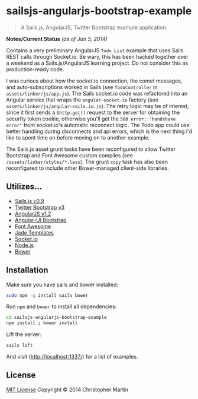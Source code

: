 # sailsjs-angularjs-bootstrap-example

> A Sails.js, AngularJS, Twitter Bootstrap example application.

**Notes/Current Status** *(as of Jan 5, 2014)*

Contains a very preliminary AngularJS `Todo List` example that uses Sails REST calls through Socket.io.
Be wary, this has been hacked together over a weekend as a Sails.js/AngularJS learning project.
Do not consider this as production-ready code.

I was curious about how the socket.io connection, the comet messages, and auto-subscriptions worked in Sails
(see `TodoController` in `assets/linker/js/app.js`).
The Sails socket.io code was refactored into an Angular service that wraps the `angular-socket-io` factory
(see `assets/linker/js/angular-sails.io.js`). The retry logic may be of interest, since it first sends a `$http.get()`
request to the server for obtaining the security token cookie, otherwise you'll get the `500 error: "handshake error"`
from socket.io's automatic reconnect logic. The Todo app could use better handling during disconnects and
api errors, which is the next thing I'd like to spent time on before moving on to another example.

The Sails.js asset grunt tasks have been reconfigured to allow Twitter Bootstrap and Font Awesome custom compiles
(see `/assets/linker/styles/*.less`).
The grunt `copy` task has also been reconfigured to include other Bower-managed client-side libraries.

## Utilizes...

- [Sails.js v0.9](http://sailsjs.org/)
- [Twitter Bootstrap v3](http://getbootstrap.com/)
- [AngularJS v1.2](http://angularjs.org/)
- [Angular-UI Bootstrap](http://angular-ui.github.io/bootstrap/)
- [Font Awesome](http://fontawesome.io/)
- [Jade Templates](http://jade-lang.com/)
- [Socket.io](http://socket.io/)
- [Node.js](http://nodejs.org/api/)
- [Bower](http://bower.io/)

## Installation

Make sure you have sails and bower installed:
```sh
sudo npm -g install sails bower
```

Run `npm` and `bower` to install all dependencies:
```sh
cd sailsjs-angularjs-bootstrap-example
npm install ; bower install
```

Lift the server:
```sh
sails lift
```

And visit ([http://localhost:1337/](http://localhost:1337)) for a list of examples.

## License

[MIT License](http://cgm.mit-license.org/)  Copyright © 2014 Christopher Martin